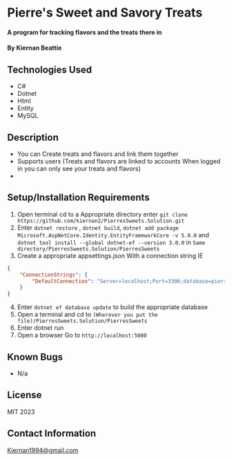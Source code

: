 # Pierre's Sweet and Savory Treats

#### A program for tracking flavors and the treats there in

#### By Kiernan Beattie 

## Technologies Used

* C#
* Dotnet
* Html
* Entity
* MySQL

## Description

* You can Create treats and flavors and link them together
* Supports users (Treats and flavors are linked to accounts When logged in you can only see your treats and flavors)
* 

## Setup/Installation Requirements

1. Open terminal cd to a Appropriate directory enter `git clone https://github.com/kiernan2/PierresSweets.Solution.git`
2. Enter `dotnet restore` , `dotnet build`, `dotnet add package Microsoft.AspNetCore.Identity.EntityFrameworkCore -v 5.0.0` and `dotnet tool install --global dotnet-ef --version 3.0.0` in `Same directory/PierresSweets.Solution/PierresSweets`
3. Create a appropriate appsettings.json With a connection string IE
```json
{
    "ConnectionStrings": {
        "DefaultConnection": "Server=localhost;Port=3306;database=pierres_sweets;uid=root;pwd=YOUR-PASSWORD-HERE;"
    }
}
```
4. Enter `dotnet ef database update` to build the appropriate database
5. Open a terminal and cd to `(Wherever you put the file)/PierresSweets.Solution/PierresSweets`
6. Enter dotnet run
7. Open a browser Go to `http://localhost:5000`

## Known Bugs

* N/a

## License

MIT 2023

## Contact Information
Kiernan1994@gmail.com